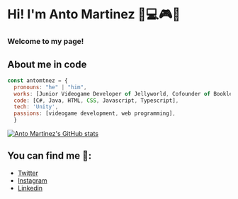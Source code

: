 # Hi! I'm Anto Martinez 👋💻🎮👾
### Welcome to my page!

## About me in code
```js
const antomtnez = {
  pronouns: "he" | "him",
  works: [Junior Videogame Developer of Jellyworld, Cofounder of Bookledge],
  code: [C#, Java, HTML, CSS, Javascript, Typescript],
  tech: 'Unity',
  passions: [videogame development, web programming],
  }
```
[![Anto Martinez's GitHub stats](https://github-readme-stats.vercel.app/api?username=antomtnez&show_icons=true&theme=radical)](https://github.com/anuraghazra/github-readme-stats)

## You can find me 👀:
- [Twitter](https://twitter.com/antomtnezdev)
- [Instagram](https://www.instagram.com/antomtnez/)
- [Linkedin](https://www.linkedin.com/in/antoniomartinezmirambell/)



<!--
**antomtnez/antomtnez** is a ✨ _special_ ✨ repository because its `README.md` (this file) appears on your GitHub profile.

Here are some ideas to get you started:

- 🔭 I’m currently working on ...
- 🌱 I’m currently learning ...
- 👯 I’m looking to collaborate on ...
- 🤔 I’m looking for help with ...
- 💬 Ask me about ...
- 📫 How to reach me: ...
- 😄 Pronouns: ...
- ⚡ Fun fact: ...
-->
